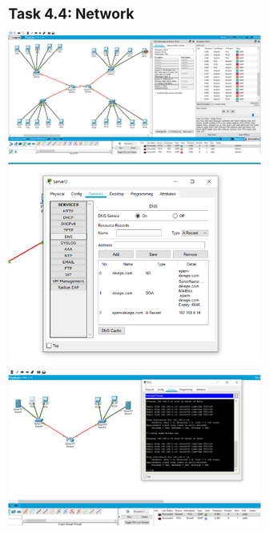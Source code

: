 
<h1>Task 4.4: Network</h1>
	  
<p><img class="img-responsive" src="images/1.png"></p>
<p><img class="img-responsive" src="images/2.png"></p>
<p><img class="img-responsive" src="images/3.png"></p>